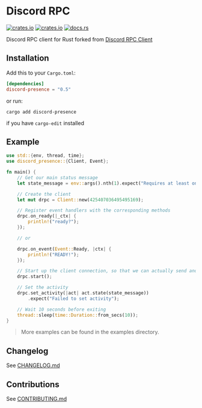 # Discord RPC

[![crates.io](https://img.shields.io/crates/v/discord-presence.svg)](https://crates.io/crates/discord-presence)
[![crates.io](https://img.shields.io/crates/d/discord-presence.svg)](https://crates.io/crates/discord-presence)
[![docs.rs](https://docs.rs/discord-presence/badge.svg)](https://docs.rs/discord-presence)

Discord RPC client for Rust forked from [Discord RPC Client](https://gitlab.com/valeth/discord-rpc-client.rs)

## Installation

Add this to your `Cargo.toml`:

```toml
[dependencies]
discord-presence = "0.5"
```

or run:

```shell
cargo add discord-presence
```

if you have `cargo-edit` installed

## Example

```rust
use std::{env, thread, time};
use discord_presence::{Client, Event};

fn main() {
    // Get our main status message
    let state_message = env::args().nth(1).expect("Requires at least one argument");

    // Create the client
    let mut drpc = Client::new(425407036495495169);

    // Register event handlers with the corresponding methods
    drpc.on_ready(|_ctx| {
        println!("ready?");
    });

    // or

    drpc.on_event(Event::Ready, |ctx| {
        println!("READY!");
    });

    // Start up the client connection, so that we can actually send and receive stuff
    drpc.start();

    // Set the activity
    drpc.set_activity(|act| act.state(state_message))
        .expect("Failed to set activity");

    // Wait 10 seconds before exiting
    thread::sleep(time::Duration::from_secs(10));
}
```

> More examples can be found in the examples directory.

## Changelog

See [CHANGELOG.md](CHANGELOG.md)

## Contributions

See [CONTRIBUTING.md](/CONTRIBUTING.md)
